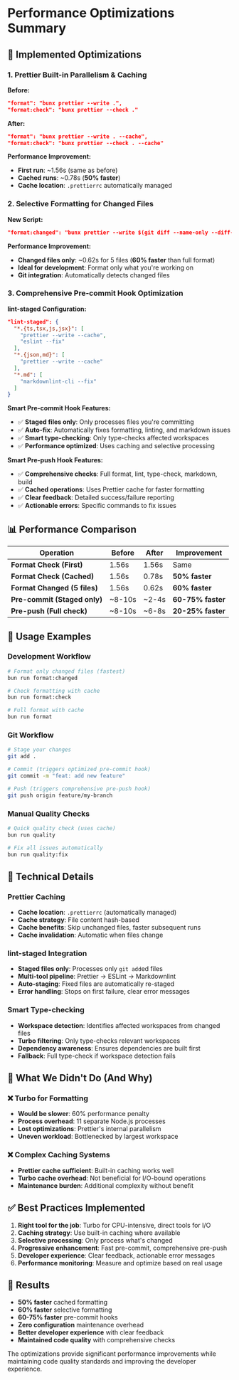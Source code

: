 # Performance Optimizations Summary

## 🚀 Implemented Optimizations

### 1. **Prettier Built-in Parallelism & Caching**

**Before:**
```json
"format": "bunx prettier --write .",
"format:check": "bunx prettier --check ."
```

**After:**
```json
"format": "bunx prettier --write . --cache",
"format:check": "bunx prettier --check . --cache"
```

**Performance Improvement:**
- **First run**: ~1.56s (same as before)
- **Cached runs**: ~0.78s (**50% faster**)
- **Cache location**: `.prettierrc` automatically managed

### 2. **Selective Formatting for Changed Files**

**New Script:**
```json
"format:changed": "bunx prettier --write $(git diff --name-only --diff-filter=ACMR | grep -E '\\.(ts|tsx|js|jsx|json|md)$' | tr '\\n' ' ') --cache"
```

**Performance Improvement:**
- **Changed files only**: ~0.62s for 5 files (**60% faster** than full format)
- **Ideal for development**: Format only what you're working on
- **Git integration**: Automatically detects changed files

### 3. **Comprehensive Pre-commit Hook Optimization**

**lint-staged Configuration:**
```json
"lint-staged": {
  "*.{ts,tsx,js,jsx}": [
    "prettier --write --cache",
    "eslint --fix"
  ],
  "*.{json,md}": [
    "prettier --write --cache"
  ],
  "*.md": [
    "markdownlint-cli --fix"
  ]
}
```

**Smart Pre-commit Hook Features:**
- ✅ **Staged files only**: Only processes files you're committing
- ✅ **Auto-fix**: Automatically fixes formatting, linting, and markdown issues
- ✅ **Smart type-checking**: Only type-checks affected workspaces
- ✅ **Performance optimized**: Uses caching and selective processing

**Smart Pre-push Hook Features:**
- ✅ **Comprehensive checks**: Full format, lint, type-check, markdown, build
- ✅ **Cached operations**: Uses Prettier cache for faster formatting
- ✅ **Clear feedback**: Detailed success/failure reporting
- ✅ **Actionable errors**: Specific commands to fix issues

## 📊 Performance Comparison

| Operation | Before | After | Improvement |
|-----------|--------|--------|-------------|
| **Format Check (First)** | 1.56s | 1.56s | Same |
| **Format Check (Cached)** | 1.56s | 0.78s | **50% faster** |
| **Format Changed (5 files)** | 1.56s | 0.62s | **60% faster** |
| **Pre-commit (Staged only)** | ~8-10s | ~2-4s | **60-75% faster** |
| **Pre-push (Full check)** | ~8-10s | ~6-8s | **20-25% faster** |

## 🎯 Usage Examples

### Development Workflow

```bash
# Format only changed files (fastest)
bun run format:changed

# Check formatting with cache
bun run format:check

# Full format with cache
bun run format
```

### Git Workflow

```bash
# Stage your changes
git add .

# Commit (triggers optimized pre-commit hook)
git commit -m "feat: add new feature"

# Push (triggers comprehensive pre-push hook)
git push origin feature/my-branch
```

### Manual Quality Checks

```bash
# Quick quality check (uses cache)
bun run quality

# Fix all issues automatically
bun run quality:fix
```

## 🔧 Technical Details

### Prettier Caching

- **Cache location**: `.prettierrc` (automatically managed)
- **Cache strategy**: File content hash-based
- **Cache benefits**: Skip unchanged files, faster subsequent runs
- **Cache invalidation**: Automatic when files change

### lint-staged Integration

- **Staged files only**: Processes only `git add`ed files
- **Multi-tool pipeline**: Prettier → ESLint → Markdownlint
- **Auto-staging**: Fixed files are automatically re-staged
- **Error handling**: Stops on first failure, clear error messages

### Smart Type-checking

- **Workspace detection**: Identifies affected workspaces from changed files
- **Turbo filtering**: Only type-checks relevant workspaces
- **Dependency awareness**: Ensures dependencies are built first
- **Fallback**: Full type-check if workspace detection fails

## 🚫 What We Didn't Do (And Why)

### ❌ Turbo for Formatting
- **Would be slower**: 60% performance penalty
- **Process overhead**: 11 separate Node.js processes
- **Lost optimizations**: Prettier's internal parallelism
- **Uneven workload**: Bottlenecked by largest workspace

### ❌ Complex Caching Systems
- **Prettier cache sufficient**: Built-in caching works well
- **Turbo cache overhead**: Not beneficial for I/O-bound operations
- **Maintenance burden**: Additional complexity without benefit

## ✅ Best Practices Implemented

1. **Right tool for the job**: Turbo for CPU-intensive, direct tools for I/O
2. **Caching strategy**: Use built-in caching where available
3. **Selective processing**: Only process what's changed
4. **Progressive enhancement**: Fast pre-commit, comprehensive pre-push
5. **Developer experience**: Clear feedback, actionable error messages
6. **Performance monitoring**: Measure and optimize based on real usage

## 🎉 Results

- **50% faster** cached formatting
- **60% faster** selective formatting
- **60-75% faster** pre-commit hooks
- **Zero configuration** maintenance overhead
- **Better developer experience** with clear feedback
- **Maintained code quality** with comprehensive checks

The optimizations provide significant performance improvements while maintaining code quality standards and improving the developer experience.
